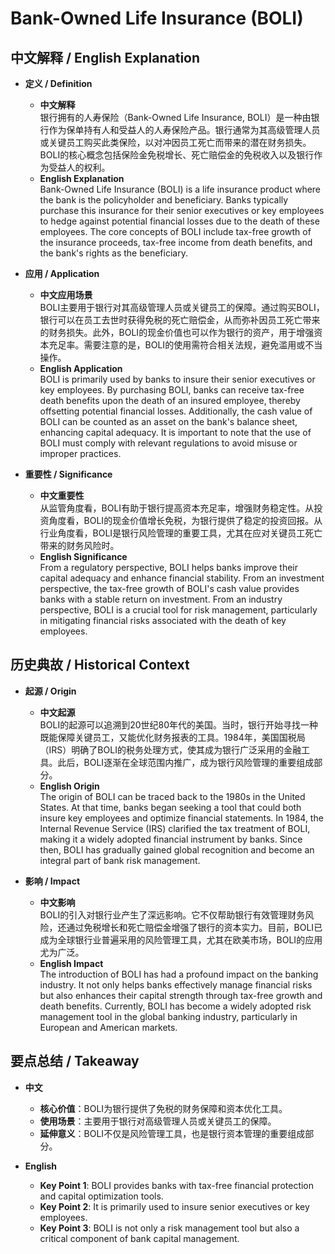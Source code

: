 # Bank-Owned Life Insurance (BOLI)

## 中文解释 / English Explanation

* **定义 / Definition**  
  - **中文解释**  
    银行拥有的人寿保险（Bank-Owned Life Insurance, BOLI）是一种由银行作为保单持有人和受益人的人寿保险产品。银行通常为其高级管理人员或关键员工购买此类保险，以对冲因员工死亡而带来的潜在财务损失。BOLI的核心概念包括保险金免税增长、死亡赔偿金的免税收入以及银行作为受益人的权利。  
  - **English Explanation**  
    Bank-Owned Life Insurance (BOLI) is a life insurance product where the bank is the policyholder and beneficiary. Banks typically purchase this insurance for their senior executives or key employees to hedge against potential financial losses due to the death of these employees. The core concepts of BOLI include tax-free growth of the insurance proceeds, tax-free income from death benefits, and the bank's rights as the beneficiary.

* **应用 / Application**  
  - **中文应用场景**  
    BOLI主要用于银行对其高级管理人员或关键员工的保障。通过购买BOLI，银行可以在员工去世时获得免税的死亡赔偿金，从而弥补因员工死亡带来的财务损失。此外，BOLI的现金价值也可以作为银行的资产，用于增强资本充足率。需要注意的是，BOLI的使用需符合相关法规，避免滥用或不当操作。  
  - **English Application**  
    BOLI is primarily used by banks to insure their senior executives or key employees. By purchasing BOLI, banks can receive tax-free death benefits upon the death of an insured employee, thereby offsetting potential financial losses. Additionally, the cash value of BOLI can be counted as an asset on the bank's balance sheet, enhancing capital adequacy. It is important to note that the use of BOLI must comply with relevant regulations to avoid misuse or improper practices.

* **重要性 / Significance**  
  - **中文重要性**  
    从监管角度看，BOLI有助于银行提高资本充足率，增强财务稳定性。从投资角度看，BOLI的现金价值增长免税，为银行提供了稳定的投资回报。从行业角度看，BOLI是银行风险管理的重要工具，尤其在应对关键员工死亡带来的财务风险时。  
  - **English Significance**  
    From a regulatory perspective, BOLI helps banks improve their capital adequacy and enhance financial stability. From an investment perspective, the tax-free growth of BOLI's cash value provides banks with a stable return on investment. From an industry perspective, BOLI is a crucial tool for risk management, particularly in mitigating financial risks associated with the death of key employees.

## 历史典故 / Historical Context

* **起源 / Origin**  
  - **中文起源**  
    BOLI的起源可以追溯到20世纪80年代的美国。当时，银行开始寻找一种既能保障关键员工，又能优化财务报表的工具。1984年，美国国税局（IRS）明确了BOLI的税务处理方式，使其成为银行广泛采用的金融工具。此后，BOLI逐渐在全球范围内推广，成为银行风险管理的重要组成部分。  
  - **English Origin**  
    The origin of BOLI can be traced back to the 1980s in the United States. At that time, banks began seeking a tool that could both insure key employees and optimize financial statements. In 1984, the Internal Revenue Service (IRS) clarified the tax treatment of BOLI, making it a widely adopted financial instrument by banks. Since then, BOLI has gradually gained global recognition and become an integral part of bank risk management.

* **影响 / Impact**  
  - **中文影响**  
    BOLI的引入对银行业产生了深远影响。它不仅帮助银行有效管理财务风险，还通过免税增长和死亡赔偿金增强了银行的资本实力。目前，BOLI已成为全球银行业普遍采用的风险管理工具，尤其在欧美市场，BOLI的应用尤为广泛。  
  - **English Impact**  
    The introduction of BOLI has had a profound impact on the banking industry. It not only helps banks effectively manage financial risks but also enhances their capital strength through tax-free growth and death benefits. Currently, BOLI has become a widely adopted risk management tool in the global banking industry, particularly in European and American markets.

## 要点总结 / Takeaway

* **中文**  
  - **核心价值**：BOLI为银行提供了免税的财务保障和资本优化工具。  
  - **使用场景**：主要用于银行对高级管理人员或关键员工的保障。  
  - **延伸意义**：BOLI不仅是风险管理工具，也是银行资本管理的重要组成部分。  

* **English**  
  - **Key Point 1**: BOLI provides banks with tax-free financial protection and capital optimization tools.  
  - **Key Point 2**: It is primarily used to insure senior executives or key employees.  
  - **Key Point 3**: BOLI is not only a risk management tool but also a critical component of bank capital management.